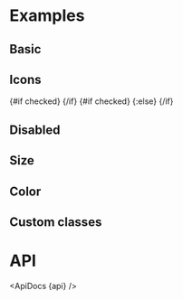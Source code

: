 <script>
  import { mdiCheck, mdiClose } from '@mdi/js';

  import api from '$lib/components/Switch.svelte?raw&sveld';
  import ApiDocs from '$lib/components/ApiDocs.svelte';

  import AppBar from '$lib/components/AppBar.svelte';
  import Icon from '$lib/components/Icon.svelte';
  import Switch from '$lib/components/Switch.svelte';
  import Preview from '$lib/components/Preview.svelte';
</script>

# Examples

## Basic

<Preview>
  <div class="grid gap-2">
    <Switch />
    <Switch checked />
  </div>
</Preview>

## Icons

<Preview>
  <div class="grid gap-2">
    <Switch let:checked>
      {#if checked}
        <Icon path={mdiCheck} class="text-blue-500" size=".8em" />
      {/if}
    </Switch>
    <Switch let:checked>
      {#if checked}
        <Icon path={mdiCheck} class="text-blue-500" size=".8em" />
      {:else}
        <Icon path={mdiClose} class="text-gray-400" size=".8em" />
      {/if}
    </Switch>
  </div>
</Preview>

## Disabled

<Preview>
  <div class="grid gap-2">
    <Switch disabled />
    <Switch disabled checked />
    <Switch disabled>
      <Icon path={mdiCheck} class="text-black/50" size=".8em" />
    </Switch>
  </div>
</Preview>

## Size

<Preview>
  <div class="grid gap-2">
    <Switch size="sm" />
    <Switch size="md" />
    <Switch size="lg" />
  </div>
</Preview>

## Color

<Preview>
  <div class="inline-grid grid-cols-[auto,auto] gap-2">
    <Switch color="red" />
    <Switch checked color="red" />
    <Switch color="green" />
    <Switch checked color="green" />
    <Switch color="purple" />
    <Switch checked color="purple" />
  </div>
</Preview>

## Custom classes

<Preview>
  <div class="grid gap-2">
    <Switch color="green" classes={{ switch: 'data-[checked=false]:bg-red-500 data-[checked=false]:border-red-500' }} />
    <Switch classes={{ switch: 'bg-white border-gray-400', toggle: 'data-[checked=false]:bg-red-500 data-[checked=true]:bg-green-500' }} />
  </div>
</Preview>

# API

<ApiDocs {api} />

